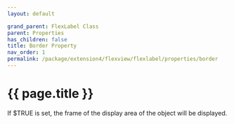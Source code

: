 ```yaml
---
layout: default

grand_parent: FlexLabel Class
parent: Properties
has_children: false
title: Border Property
nav_order: 1
permalink: /package/extension4/flexview/flexlabel/properties/border
---
```

# {{ page.title }}

If $TRUE is set, the frame of the display area of the object will be displayed.